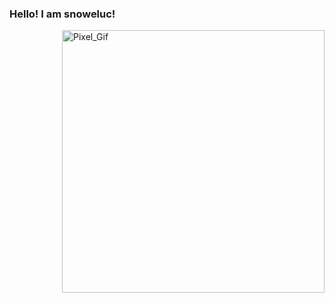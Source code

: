 ### Hello! I am snoweluc!

  <img align="right" alt="Pixel_Gif" src="https://github.com/snoweluc/snoweluc_pv/blob/main/pixel.gif?raw=true" height="420">
  
